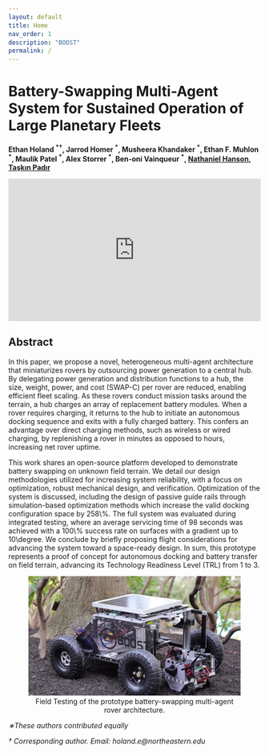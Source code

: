 ```yaml
---
layout: default
title: Home
nav_order: 1
description: "BOOST"
permalink: /
---
```



<html lang="en-US">
<head>
  <meta charset="UTF-8">
  <meta name="viewpoint" content="width=device-width, initial-scale=1.0">
  <!--<link rel="stylesheet" href="style.css"> -->
  <title>Battery-Swapping Multi-Agent System for Sustained Operation of Large Planetary Fleets</title>
</head>
<body>
  <div class="header-adder">
    <div class="title_set">
      <h1>Battery-Swapping Multi-Agent System for Sustained Operation of Large Planetary Fleets</h1>
    </div>
    <div class="names">
      <p><strong> Ethan Holand <sup>*†</sup><a></a>, Jarrod Homer <sup>*</sup><a></a>, Musheera Khandaker <sup>*</sup><a></a>, Ethan F. Muhlon <sup>*</sup><a></a>, Maulik Patel <sup>*</sup><a></a>, Alex Storrer <sup>*</sup><a></a>, Ben-oni Vainqueur <sup>*</sup><a></a>, <a  href="https://nhanson.io/"  >Nathaniel Hanson</a>, <a  href="https://www.tpadir.info/">Taşkın Padır</a></strong></p>
  </div>

  <div>
    <div style="position:relative;padding-top:56.25%;">
      <iframe src="https://www.youtube.com/embed/pb5BIy4iOmw?si=D0DkIgj3zFI2LxPv"  title="YouTube video player" frameborder="0" allow="accelerometer; autoplay; clipboard-write; encrypted-media; gyroscope; picture-in-picture" allowfullscreen style="position:absolute;top:0;left:0;width:100%;height:100%;"></iframe>
    </div>
  </div>

  </div>
  <h2>Abstract</h2>
  <p>In this paper, we propose a novel, heterogeneous multi-agent architecture that miniaturizes rovers by outsourcing power generation to a central hub. By delegating power generation and distribution functions to a hub, the size, weight, power, and cost (SWAP-C) per rover are reduced, enabling efficient fleet scaling. As these rovers conduct mission tasks around the terrain, a hub charges an array of replacement battery modules. When a rover requires charging, it returns to the hub to initiate an autonomous docking sequence and exits with a fully charged battery. This confers an advantage over direct charging methods, such as wireless or wired charging, by replenishing a rover in minutes as opposed to hours, increasing net rover uptime. </p>
  <p> This work shares an open-source platform developed to demonstrate battery swapping on unknown field terrain. We detail our design methodologies utilized for increasing system reliability, with a focus on optimization, robust mechanical design, and verification. Optimization of the system is discussed, including the design of passive guide rails through simulation-based optimization methods which increase the valid docking configuration space by 258\%. The full system was evaluated during integrated testing, where an average servicing time of 98 seconds was achieved with a 100\% success rate on surfaces with a gradient up to 10\degree. We conclude by briefly proposing flight considerations for advancing the system toward a space-ready design. In sum, this prototype represents a proof of concept for autonomous docking and battery transfer on field terrain, advancing its Technology Readiness Level (TRL) from 1 to 3.</p>
  


<div style="text-align: center;">
  <figure>
      <img src="./media/boostglamour.jpg" alt="Prototype System Pictured Outdoors">
    <figcaption>Field Testing of the prototype battery-swapping multi-agent rover architecture.
    </figcaption>
  </figure>
</div>

</body>
</html>
<p><i>∗These authors contributed equally</i><p>
<p><i>† Corresponding author. Email: holand.e@northeastern.edu</i></p>